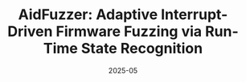 ---
# Documentation: https://wowchemy.com/docs/managing-content/

title: "AidFuzzer: Adaptive Interrupt-Driven Firmware Fuzzing via Run-Time State Recognition"
authors:
- Jianqiang Wang
- Qinying Wang
- Tobias Scharnowski
- Li Shi
- Simon Woerner
- Thorsten Holz

publication_types: ["1"]
publication: "34th USENIX Security Symposium (USENIX Security), **CCF-A**"
publication_shorts: ""

tags: []
categories: []
date: '2025-05'
# lastmod: 2020-10-26T16:54:10-04:00
# featured: false
# draft: false


# Featured image
# To use, add an image named `featured.jpg/png` to your page's folder.
# Focal points: Smart, Center, TopLeft, Top, TopRight, Left, Right, BottomLeft, Bottom, BottomRight.
image:
  caption: ''
  focal_point: ''
  preview_only: false

links:
url_pdf: ''
# - name: Custom Link
#   url: http://example.org
url_code: ''
url_dataset: ''
url_poster: ''
url_project: ''
url_slides: ''
url_source: ''
url_video: ''

# Projects (optional).
#   Associate this post with one or more of your projects.
#   Simply enter your project's folder or file name without extension.
#   E.g. `projects = ["internal-project"]` references `content/project/deep-learning/index.md`.
#   Otherwise, set `projects = []`.
projects: []
# publishDate: '2020-10-26T20:54:09.894629Z'
# publication_types:
# - '1'
# abstract: ''
# publication: '*Proceedings of the 11th ACM Workshop on Artificial Intelligence and
#   Security*'
slides: ""
---